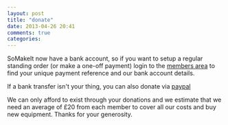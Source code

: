 ```yaml
---
layout: post
title: "donate"
date: 2013-04-26 20:41
comments: true
categories: 
---
```

SoMakeIt now have a bank account, so if you want to setup a regular standing order (or make a one-off payment) login to the [members area](https://members.somakeit.org.uk/) to find your unique payment reference and our bank account details.

If a bank transfer isn't your thing, you can also donate via [paypal](https://www.paypal.com/cgi-bin/webscr?cmd=_s-xclick&hosted_button_id=LF43DDYV53HXW)

We can only afford to exist through your donations and we estimate that we need an average of £20 from each member to cover all our costs and buy new equipment. Thanks for your generosity.
